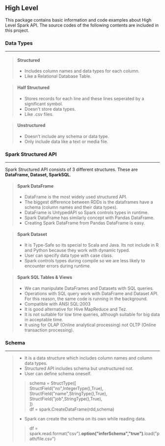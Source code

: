 ## High Level
This package contains basic information and code examples about High Level Spark API. The source codes of the following contents are included in this project.
### Data Types
___
>#### Structured
>* Includes column names and data types for each column.
>* Like a Relational Database Table.

>#### Half Structured
>* Stores records for each line and these lines seperated by a significant symbol.
>* Doesn't store data types.
>* Like .csv files.

>#### Unstructured
>* Doesn't include any schema or data type.
>* Only include data like a text or media file.


### Spark Structured API
___
Spark Structured API consists of 3 different structures. These are **DataFrame, Dataset, SparkSQL**.

>#### Spark DataFrame
>* DataFrame is the most widely used structured API.
>* The biggest difference between RDDs is the dataframes have a schema (column names and their data types).
>* DataFrame is UntypedAPI so Spark controls types in runtime.
>* Spark DataFrame has similarly concept with Pandas DataFrame.
>* Creating Spark DataFrame from Pandas DataFrame is easy.

>#### Spark Dataset
>* It is Type-Safe so its special to Scala and Java. Its not include in R and Python because they work with dynamic typed. 
>* User can specify data type with case class. 
>* Spark controls types during compile so we are less likely to encounter errors during runtime.

>#### Spark SQL Tables & Views
>* We can manipulate DataFrames and Datasets with SQL queries.
>* Operations with SQL query work with DataFrame and Dataset API. For this reason, the same code is running in the background.
>* Compatible with ANSI SQL:2003
>* It is good alternative for Hive MapReduce and Tez.
>* It is not suitable for low time queries, although suitable for big data in acceptable time.
>* It using for OLAP (Online analytical processing) not OLTP (Online transaction processing).

### Schema

---

> * It is a data structure which includes column names and column data types.
> * Structured API includes schema but unstructured not.
> * User can define schema oneself.
>> schema = StructType([\
StructField("no",IntegerType(),True),\
StructField("name",StringType(),True),\
StructField("job",StringType(),True),\
])\
df = spark.CreateDataFrame(rdd,schema)
>* Spark can create the schema on its own while reading data.
> > df = spark.read.format("csv").**option("inferSchema","true")**.load("path/file.csv")